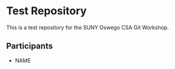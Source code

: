 # Test Repository
This is a test repository for the SUNY Oswego CSA Git Workshop.

## Participants
* NAME
